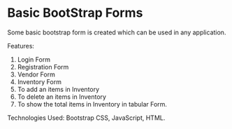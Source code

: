 # Basic BootStrap Forms

Some basic bootstrap form is created which can be used in any application.

Features:

1. Login Form
2. Registration Form
3. Vendor Form
4. Inventory Form
5. To add an items in Inventory
6. To delete an items in Inventory
7. To show the total items in Inventory in tabular Form.

Technologies Used: Bootstrap CSS, JavaScript, HTML.
